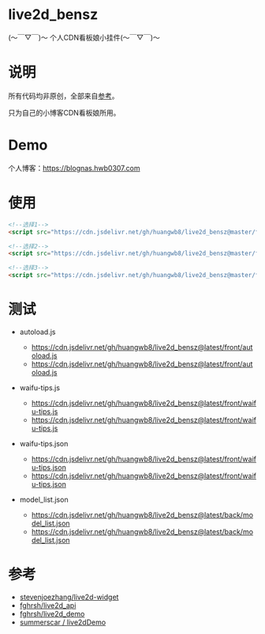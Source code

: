 # live2d_bensz
 (～￣▽￣)～ 个人CDN看板娘小挂件(～￣▽￣)～ 

# 说明

所有代码均非原创，全部来自[参考](#参考)。

只为自己的小博客CDN看板娘所用。

# Demo

个人博客：https://blognas.hwb0307.com

# 使用

```html
<!--选择1-->
<script src="https://cdn.jsdelivr.net/gh/huangwb8/live2d_bensz@master/front/autoload.js"></script>

<!--选择2-->
<script src="https://cdn.jsdelivr.net/gh/huangwb8/live2d_bensz@master/front_live2d_demo/autoload.js"></script>

<!--选择3-->
<script src="https://cdn.jsdelivr.net/gh/huangwb8/live2d_bensz@master/front_live2d_demo/assets/autoload.js"></script>
```

# 测试

+ autoload.js
  + https://cdn.jsdelivr.net/gh/huangwb8/live2d_bensz@latest/front/autoload.js
  + https://cdn.jsdelivr.net/gh/huangwb8/live2d_bensz@latest/front/autoload.js

+ waifu-tips.js
  + https://cdn.jsdelivr.net/gh/huangwb8/live2d_bensz@latest/front/waifu-tips.js
  + https://cdn.jsdelivr.net/gh/huangwb8/live2d_bensz@latest/front/waifu-tips.js

+ waifu-tips.json
  + https://cdn.jsdelivr.net/gh/huangwb8/live2d_bensz@latest/front/waifu-tips.json
  + https://cdn.jsdelivr.net/gh/huangwb8/live2d_bensz@latest/front/waifu-tips.json

+ model_list.json
  + https://cdn.jsdelivr.net/gh/huangwb8/live2d_bensz@latest/back/model_list.json
  + https://cdn.jsdelivr.net/gh/huangwb8/live2d_bensz@latest/back/model_list.json


# 参考

+ [stevenjoezhang/live2d-widget](https://github.com/stevenjoezhang)
+ [fghrsh/live2d_api](https://github.com/fghrsh/live2d_api)
+ [fghrsh/live2d_demo](https://github.com/fghrsh/live2d_demo)
+ [summerscar / live2dDemo](https://github.com/summerscar/live2dDemo)